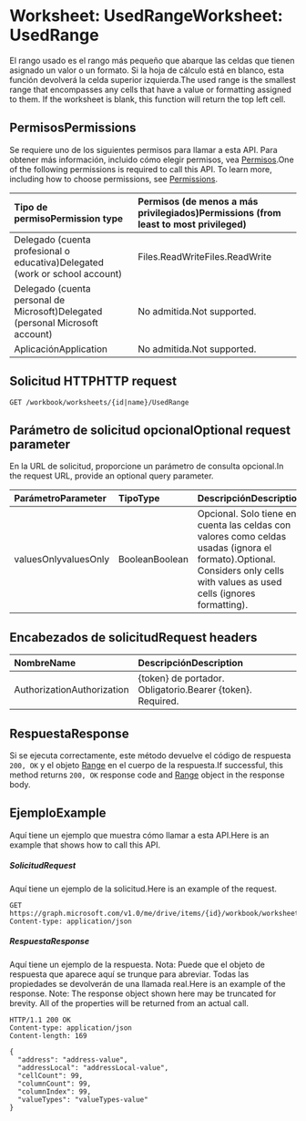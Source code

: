 # <a name="worksheet-usedrange"></a><span data-ttu-id="df89f-101">Worksheet: UsedRange</span><span class="sxs-lookup"><span data-stu-id="df89f-101">Worksheet: UsedRange</span></span>

<span data-ttu-id="df89f-p101">El rango usado es el rango más pequeño que abarque las celdas que tienen asignado un valor o un formato. Si la hoja de cálculo está en blanco, esta función devolverá la celda superior izquierda.</span><span class="sxs-lookup"><span data-stu-id="df89f-p101">The used range is the smallest range that encompasses any cells that have a value or formatting assigned to them. If the worksheet is blank, this function will return the top left cell.</span></span>
## <a name="permissions"></a><span data-ttu-id="df89f-104">Permisos</span><span class="sxs-lookup"><span data-stu-id="df89f-104">Permissions</span></span>
<span data-ttu-id="df89f-p102">Se requiere uno de los siguientes permisos para llamar a esta API. Para obtener más información, incluido cómo elegir permisos, vea [Permisos](../../../concepts/permissions_reference.md).</span><span class="sxs-lookup"><span data-stu-id="df89f-p102">One of the following permissions is required to call this API. To learn more, including how to choose permissions, see [Permissions](../../../concepts/permissions_reference.md).</span></span>

|<span data-ttu-id="df89f-107">Tipo de permiso</span><span class="sxs-lookup"><span data-stu-id="df89f-107">Permission type</span></span>      | <span data-ttu-id="df89f-108">Permisos (de menos a más privilegiados)</span><span class="sxs-lookup"><span data-stu-id="df89f-108">Permissions (from least to most privileged)</span></span>              |
|:--------------------|:---------------------------------------------------------|
|<span data-ttu-id="df89f-109">Delegado (cuenta profesional o educativa)</span><span class="sxs-lookup"><span data-stu-id="df89f-109">Delegated (work or school account)</span></span> | <span data-ttu-id="df89f-110">Files.ReadWrite</span><span class="sxs-lookup"><span data-stu-id="df89f-110">Files.ReadWrite</span></span>    |
|<span data-ttu-id="df89f-111">Delegado (cuenta personal de Microsoft)</span><span class="sxs-lookup"><span data-stu-id="df89f-111">Delegated (personal Microsoft account)</span></span> | <span data-ttu-id="df89f-112">No admitida.</span><span class="sxs-lookup"><span data-stu-id="df89f-112">Not supported.</span></span>    |
|<span data-ttu-id="df89f-113">Aplicación</span><span class="sxs-lookup"><span data-stu-id="df89f-113">Application</span></span> | <span data-ttu-id="df89f-114">No admitida.</span><span class="sxs-lookup"><span data-stu-id="df89f-114">Not supported.</span></span> |

## <a name="http-request"></a><span data-ttu-id="df89f-115">Solicitud HTTP</span><span class="sxs-lookup"><span data-stu-id="df89f-115">HTTP request</span></span>
<!-- { "blockType": "ignored" } -->
```http
GET /workbook/worksheets/{id|name}/UsedRange

```

## <a name="optional-request-parameter"></a><span data-ttu-id="df89f-116">Parámetro de solicitud opcional</span><span class="sxs-lookup"><span data-stu-id="df89f-116">Optional request parameter</span></span>
<span data-ttu-id="df89f-117">En la URL de solicitud, proporcione un parámetro de consulta opcional.</span><span class="sxs-lookup"><span data-stu-id="df89f-117">In the request URL, provide an optional query parameter.</span></span>

| <span data-ttu-id="df89f-118">Parámetro</span><span class="sxs-lookup"><span data-stu-id="df89f-118">Parameter</span></span>    | <span data-ttu-id="df89f-119">Tipo</span><span class="sxs-lookup"><span data-stu-id="df89f-119">Type</span></span>   |<span data-ttu-id="df89f-120">Descripción</span><span class="sxs-lookup"><span data-stu-id="df89f-120">Description</span></span>|
|:---------------|:--------|:----------|
|<span data-ttu-id="df89f-121">valuesOnly</span><span class="sxs-lookup"><span data-stu-id="df89f-121">valuesOnly</span></span>|<span data-ttu-id="df89f-122">Boolean</span><span class="sxs-lookup"><span data-stu-id="df89f-122">Boolean</span></span>|<span data-ttu-id="df89f-p103">Opcional. Solo tiene en cuenta las celdas con valores como celdas usadas (ignora el formato).</span><span class="sxs-lookup"><span data-stu-id="df89f-p103">Optional. Considers only cells with values as used cells (ignores formatting).</span></span>|

## <a name="request-headers"></a><span data-ttu-id="df89f-125">Encabezados de solicitud</span><span class="sxs-lookup"><span data-stu-id="df89f-125">Request headers</span></span>
| <span data-ttu-id="df89f-126">Nombre</span><span class="sxs-lookup"><span data-stu-id="df89f-126">Name</span></span>       | <span data-ttu-id="df89f-127">Descripción</span><span class="sxs-lookup"><span data-stu-id="df89f-127">Description</span></span>|
|:---------------|:----------|
| <span data-ttu-id="df89f-128">Authorization</span><span class="sxs-lookup"><span data-stu-id="df89f-128">Authorization</span></span>  | <span data-ttu-id="df89f-p104">{token} de portador. Obligatorio.</span><span class="sxs-lookup"><span data-stu-id="df89f-p104">Bearer {token}. Required.</span></span> |

## <a name="response"></a><span data-ttu-id="df89f-131">Respuesta</span><span class="sxs-lookup"><span data-stu-id="df89f-131">Response</span></span>

<span data-ttu-id="df89f-132">Si se ejecuta correctamente, este método devuelve el código de respuesta `200, OK` y el objeto [Range](../resources/range.md) en el cuerpo de la respuesta.</span><span class="sxs-lookup"><span data-stu-id="df89f-132">If successful, this method returns `200, OK` response code and [Range](../resources/range.md) object in the response body.</span></span>

## <a name="example"></a><span data-ttu-id="df89f-133">Ejemplo</span><span class="sxs-lookup"><span data-stu-id="df89f-133">Example</span></span>
<span data-ttu-id="df89f-134">Aquí tiene un ejemplo que muestra cómo llamar a esta API.</span><span class="sxs-lookup"><span data-stu-id="df89f-134">Here is an example that shows how to call this API.</span></span>
##### <a name="request"></a><span data-ttu-id="df89f-135">Solicitud</span><span class="sxs-lookup"><span data-stu-id="df89f-135">Request</span></span>
<span data-ttu-id="df89f-136">Aquí tiene un ejemplo de la solicitud.</span><span class="sxs-lookup"><span data-stu-id="df89f-136">Here is an example of the request.</span></span>
<!-- {
  "blockType": "request",
  "name": "worksheet_usedrange"
}-->
```http
GET https://graph.microsoft.com/v1.0/me/drive/items/{id}/workbook/worksheets/{id|name}/UsedRange(valuesOnly=true)
Content-type: application/json

```

##### <a name="response"></a><span data-ttu-id="df89f-137">Respuesta</span><span class="sxs-lookup"><span data-stu-id="df89f-137">Response</span></span>
<span data-ttu-id="df89f-p105">Aquí tiene un ejemplo de la respuesta. Nota: Puede que el objeto de respuesta que aparece aquí se trunque para abreviar. Todas las propiedades se devolverán de una llamada real.</span><span class="sxs-lookup"><span data-stu-id="df89f-p105">Here is an example of the response. Note: The response object shown here may be truncated for brevity. All of the properties will be returned from an actual call.</span></span>
<!-- {
  "blockType": "response",
  "truncated": true,
  "@odata.type": "microsoft.graph.range"
} -->
```http
HTTP/1.1 200 OK
Content-type: application/json
Content-length: 169

{
  "address": "address-value",
  "addressLocal": "addressLocal-value",
  "cellCount": 99,
  "columnCount": 99,
  "columnIndex": 99,
  "valueTypes": "valueTypes-value"
}
```

<!-- uuid: 8fcb5dbc-d5aa-4681-8e31-b001d5168d79
2015-10-25 14:57:30 UTC -->
<!-- {
  "type": "#page.annotation",
  "description": "Worksheet: UsedRange",
  "keywords": "",
  "section": "documentation",
  "tocPath": ""
}-->
